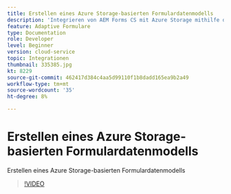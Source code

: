 ```yaml
---
title: Erstellen eines Azure Storage-basierten Formulardatenmodells
description: 'Integrieren von AEM Forms CS mit Azure Storage mithilfe des Formulardatenmodells '
feature: Adaptive Formulare
type: Documentation
role: Developer
level: Beginner
version: cloud-service
topic: Integrationen
thumbnail: 335385.jpg
kt: 8229
source-git-commit: 462417d384c4aa5d99110f1b8dadd165ea9b2a49
workflow-type: tm+mt
source-wordcount: '35'
ht-degree: 8%

---
```


# Erstellen eines Azure Storage-basierten Formulardatenmodells

Erstellen eines Azure Storage-basierten Formulardatenmodells

>[!VIDEO](https://video.tv.adobe.com/v/335385/?quality=12&learn=on)

